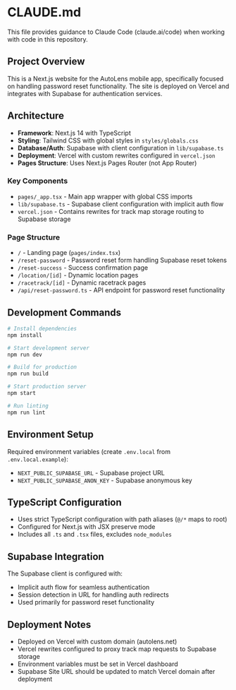 # CLAUDE.md

This file provides guidance to Claude Code (claude.ai/code) when working with code in this repository.

## Project Overview

This is a Next.js website for the AutoLens mobile app, specifically focused on handling password reset functionality. The site is deployed on Vercel and integrates with Supabase for authentication services.

## Architecture

- **Framework**: Next.js 14 with TypeScript
- **Styling**: Tailwind CSS with global styles in `styles/globals.css`
- **Database/Auth**: Supabase with client configuration in `lib/supabase.ts`
- **Deployment**: Vercel with custom rewrites configured in `vercel.json`
- **Pages Structure**: Uses Next.js Pages Router (not App Router)

### Key Components

- `pages/_app.tsx` - Main app wrapper with global CSS imports
- `lib/supabase.ts` - Supabase client configuration with implicit auth flow
- `vercel.json` - Contains rewrites for track map storage routing to Supabase storage

### Page Structure

- `/` - Landing page (`pages/index.tsx`)
- `/reset-password` - Password reset form handling Supabase reset tokens
- `/reset-success` - Success confirmation page
- `/location/[id]` - Dynamic location pages
- `/racetrack/[id]` - Dynamic racetrack pages
- `/api/reset-password.ts` - API endpoint for password reset functionality

## Development Commands

```bash
# Install dependencies
npm install

# Start development server
npm run dev

# Build for production
npm run build

# Start production server
npm start

# Run linting
npm run lint
```

## Environment Setup

Required environment variables (create `.env.local` from `.env.local.example`):
- `NEXT_PUBLIC_SUPABASE_URL` - Supabase project URL
- `NEXT_PUBLIC_SUPABASE_ANON_KEY` - Supabase anonymous key

## TypeScript Configuration

- Uses strict TypeScript configuration with path aliases (`@/*` maps to root)
- Configured for Next.js with JSX preserve mode
- Includes all `.ts` and `.tsx` files, excludes `node_modules`

## Supabase Integration

The Supabase client is configured with:
- Implicit auth flow for seamless authentication
- Session detection in URL for handling auth redirects
- Used primarily for password reset functionality

## Deployment Notes

- Deployed on Vercel with custom domain (autolens.net)
- Vercel rewrites configured to proxy track map requests to Supabase storage
- Environment variables must be set in Vercel dashboard
- Supabase Site URL should be updated to match Vercel domain after deployment